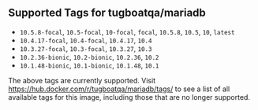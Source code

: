## Supported Tags for tugboatqa/mariadb

* `10.5.8-focal`, `10.5-focal`, `10-focal`, `focal`, `10.5.8`, `10.5`, `10`, `latest`
* `10.4.17-focal`, `10.4-focal`, `10.4.17`, `10.4`
* `10.3.27-focal`, `10.3-focal`, `10.3.27`, `10.3`
* `10.2.36-bionic`, `10.2-bionic`, `10.2.36`, `10.2`
* `10.1.48-bionic`, `10.1-bionic`, `10.1.48`, `10.1`

The above tags are currently supported. Visit https://hub.docker.com/r/tugboatqa/mariadb/tags/ to see a list of all available tags for this image, including those that are no longer supported.
